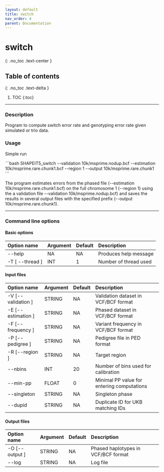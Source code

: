 ```yaml
---
layout: default
title: switch
nav_order: 4
parent: Documentation
---
```

# switch
{: .no_toc .text-center }

## Table of contents
{: .no_toc .text-delta }

1. TOC
{:toc}

---

### Description
Program to compute switch error rate and genotyping error rate given simulated or trio data.

### Usage
Simple run

<div class="code-example" markdown="1">
```bash
SHAPEIT5_switch --validation 10k/msprime.nodup.bcf --estimation 10k/msprime.rare.chunk1.bcf --region 1 --output 10k/msprime.rare.chunk1
```
</div>

The program estimates errors from the phased file (\-\-estimation 10k/msprime.rare.chunk1.bcf) on the full chromosome 1 (\-\-region 1) using the a validation file \-\-validation 10k/msprime.nodup.bcf) and saves the results in several output files with the specified prefix (\-\-output 10k/msprime.rare.chunk1).

---

### Command line options

#### Basic options

| Option name 	       | Argument| Default  | Description |
|:---------------------|:--------|:---------|:-------------------------------------|
| \-\-help             | NA      | NA       | Produces help message |
| \-T \[ \-\-thread \] | INT     | 1        | Number of thread used|

#### Input files

| Option name 	          | Argument| Default  | Description |
|:------------------------|:--------|:---------|:-------------------------------------|
| \-V \[\-\-validation \] | STRING  | NA       | Validation dataset in VCF/BCF format |
| \-E \[\-\-estimation \] | STRING  | NA       | Phased dataset in VCF/BCF format  |
| \-F \[\-\-frequency \]  | STRING  | NA       | Variant frequency in VCF/BCF format  |
| \-P \[\-\-pedigree \]   | STRING  | NA       | Pedigree file in PED format  |
| \-R \[\-\-region \]     | STRING  | NA       | Target region  |
| \-\-nbins               | INT     | 20       | Number of bins used for calibration |
| \-\-min-pp              | FLOAT   | 0        | Minimal PP value for entering computations |
| \-\-singleton           | STRING  | NA       | Singleton phase |
| \-\-dupid               | STRING  | NA       | Duplicate ID for UKB matching IDs |

#### Output files

| Option name 	       | Argument| Default  | Description |
|:---------------------|:--------|:---------|:-------------------------------------|
| \-O \[\-\-output \]  | STRING  | NA       | Phased haplotypes in VCF/BCF format |
| \-\-log              | STRING  | NA       | Log file  |
